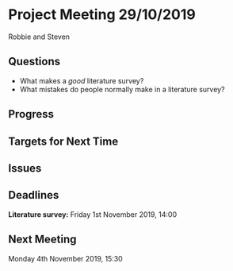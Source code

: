 # Project Meeting 29/10/2019

Robbie and Steven

## Questions
- What makes a _good_ literature survey?
- What mistakes do people normally make in a literature survey?


## Progress


## Targets for Next Time


## Issues


## Deadlines
**Literature survey:** Friday 1st November 2019, 14:00


## Next Meeting
Monday 4th November 2019, 15:30

